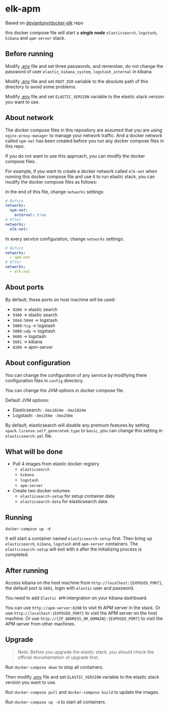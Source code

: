 # elk-apm

Based on [deviantony/docker-elk](https://github.com/deviantony/docker-elk) repo

this docker compose file will start a ***single node*** `elasticsearch`, `logstash`, `kibana` and `apm-server` stack.

## Before running

Modify [.env](.env) file and set three passwords, and remember, do not change the password of user `elastic`, `kibana_system`, `logstash_internal` in kibana.

Modify [.env](.env) file and set `ROOT_DIR` variable to the absolute path of this directory to avoid some problems.

Modify [.env](.env) file and set `ELASTIC_VERSION` variable to the elastic stack version you want to use.

## About network

The docker compose files in this repository are assumed that you are using `nginx-proxy-manager` to manage your network traffic. And a docker network called `npm-net` has been created before you run any docker compose files in this repo.

If you do not want to use this approach, you can modify the docker compose files.

For example, if you want to create a docker network called `elk-net` when running this docker compose file and use it to run elastic stack, you can modify the docker compose files as follows:

In the end of this file, change `networks` settings:
``` yaml
# Before
networks:
  npm-net:
    external: true
# After
networks:
  elk-net:
```

In every service configuration, change `networks` settings:
``` yaml
# Before
networks:
  - npm-net
# After
networks:
  - elk-net
```

## About ports

By default, these ports on host machine will be used:
- `9200` -> elastic search
- `9300` -> elastic search
- `5044:5044` -> logstash
- `5000:tcp` -> logstash
- `5000:udp` -> logstash
- `9600` -> logstash
- `5601` -> kibana
- `8200` -> apm-server

## About configuration

You can change the configuration of any service by modifying there configuration files in `config` directory.

You can change the JVM options in docker compose file.

Default JVM options:
- Elasticsearch: `-Xms1024m -Xmx1024m`
- Logstash: `-Xms256m -Xmx256m`

By default, elasticsearch will disable any premium features by setting `xpack.license.self_generated.type` to `basic`, you can change this setting in `elasticsearch.yml` file.

## What will be done

- Pull 4 images from elastic docker registry
  - `elasticsearch`
  - `kibana`
  - `logstash`
  - `apm-server`
- Create two docker volumes
  - `elasticsearch-setup` for setup container data
  - `elasticsearch-data` for elasticsearch data

## Running 

```
docker-compose up -d
```

It will start a container named `elasticsearch-setup` first. Then bring up `elasticsearch`, `kibana`, `logstash` and `apm-server` containers. The `elasticsearch-setup` will exit with `0` after the initializing process is completed.

## After running

Access kibana on the host machine from `http://localhost:{EXPOSED_PORT}`, the default port is `5601`, login with `elastic` user and password.

You need to add `Elastic APM` intergration on your kibana dashboard.

You can use `http://apm-server:8200` to visit th APM server in the stack. Or use `http://localhost:{EXPOSED_PORT}` to visit the APM server on the host machine. Or use `http://{IP_ADDRESS_OR_DOMAIN}:{EXPOSED_PORT}` to visit the APM server from other machines.

## Upgrade

> Note: Before you upgrade the elastic stack, you should check the official documentation of upgrade first.

Run `docker-compose down` to stop all containers.

Then modify [.env](.env) file and set `ELASTIC_VERSION` variable to the elastic stack version you want to use.

Run `docker-compose pull` and `docker-compose build` to update the images.

Run `docker-compose up -d` to start all containers.
